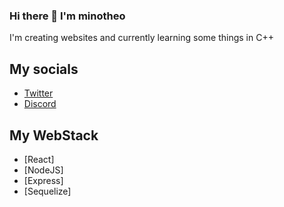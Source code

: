 ### Hi there 👋 I'm minotheo

I'm creating websites and currently learning some things in C++

## My socials 

- [Twitter](https://twitter.com/minotheo)
- [Discord](https://discord.com/invite/mdwVmbU)

## My WebStack
- [React]
- [NodeJS]
- [Express]
- [Sequelize]
<!--
**minotheo/minotheo** is a ✨ _special_ ✨ repository because its `README.md` (this file) appears on your GitHub profile.

Here are some ideas to get you started:

- 🔭 I’m currently working on ...
- 🌱 I’m currently learning ...
- 👯 I’m looking to collaborate on ...
- 🤔 I’m looking for help with ...
- 💬 Ask me about ...
- 📫 How to reach me: ...
- 😄 Pronouns: ...
- ⚡ Fun fact: ...
-->
